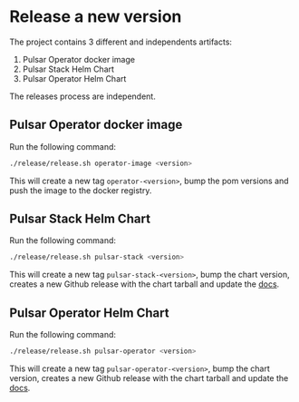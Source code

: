 # Release a new version

The project contains 3 different and independents artifacts:
1. Pulsar Operator docker image
2. Pulsar Stack Helm Chart
3. Pulsar Operator Helm Chart

The releases process are independent.


## Pulsar Operator docker image

Run the following command:

```bash
./release/release.sh operator-image <version>
```

This will create a new tag `operator-<version>`, bump the pom versions and push the image to the docker registry.



## Pulsar Stack Helm Chart

Run the following command:

```bash
./release/release.sh pulsar-stack <version>
```

This will create a new tag `pulsar-stack-<version>`, bump the chart version, creates a new Github release with the chart tarball and update the [docs](https://super-giggle-3c66aa03.pages.github.io/pulsar-stack/).


## Pulsar Operator Helm Chart

Run the following command:

```bash
./release/release.sh pulsar-operator <version>
```

This will create a new tag `pulsar-operator-<version>`, bump the chart version, creates a new Github release with the chart tarball and update the [docs](https://super-giggle-3c66aa03.pages.github.io/pulsar-operator/).